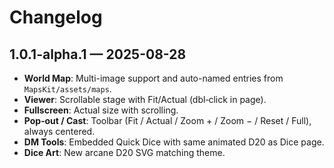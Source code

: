 # Changelog

## 1.0.1-alpha.1 — 2025-08-28

- **World Map**: Multi-image support and auto-named entries from `MapsKit/assets/maps`.
- **Viewer**: Scrollable stage with Fit/Actual (dbl‑click in page).
- **Fullscreen**: Actual size with scrolling.
- **Pop‑out / Cast**: Toolbar (Fit / Actual / Zoom + / Zoom − / Reset / Full), always centered.
- **DM Tools**: Embedded Quick Dice with same animated D20 as Dice page.
- **Dice Art**: New arcane D20 SVG matching theme.
